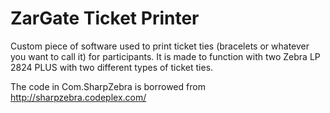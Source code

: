 ZarGate Ticket Printer
=============
Custom piece of software used to print ticket ties (bracelets or whatever you want to call it) for participants.
It is made to function with two Zebra LP 2824 PLUS with two different types of ticket ties.

The code in Com.SharpZebra is borrowed from http://sharpzebra.codeplex.com/
